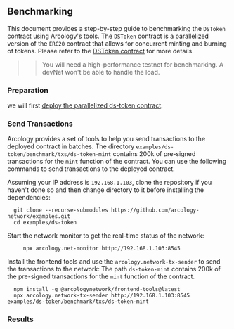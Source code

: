 ## Benchmarking
This document provides a step-by-step guide to benchmarking the `DSToken` contract using Arcology's tools. The `DSToken` contract is a parallelized version of the `ERC20` contract that allows for concurrent minting and burning of tokens. Please refer to the [DSToken contract](../README.md) for more details.

>> You will need a high-performance testnet for benchmarking. A devNet won't be able to handle the load.


### Preparation

we will first [deploy the parallelized ds-token contract](prep.md). 

### Send Transactions   
Arcology provides a set of tools to help you send transactions to the deployed contract in batches.
The directory `examples/ds-token/benchmark/txs/ds-token-mint` contains 200k of pre-signed transactions for the `mint` function of the contract. You can use the following commands to send transactions to the deployed contract. 

Assuming your IP address is `192.168.1.103`, clone the repository if you haven't done so and then change directory to it before installing the dependencies:

  ```shell
    git clone --recurse-submodules https://github.com/arcology-network/examples.git
    cd examples/ds-token
  ```
Start the network monitor to get the real-time status of the network:

  ```shell
       npx arcology.net-monitor http://192.168.1.103:8545
  ```

Install the frontend tools and use the `arcology.network-tx-sender` to send the transactions to the network:
The path `ds-token-mint` contains 200k of the pre-signed transactions for the `mint` function of the contract.

  ```shell
    npm install -g @arcologynetwork/frontend-tools@latest
    npx arcology.network-tx-sender http://192.168.1.103:8545 examples/ds-token/benchmark/txs/ds-token-mint
  ```  

### Results
